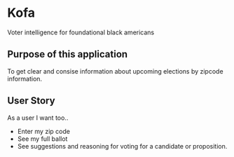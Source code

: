 # Kofa
Voter intelligence for foundational black americans

## Purpose of this application
To get clear and consise information about upcoming elections by zipcode information.

## User Story
As a user I want too..

- Enter my zip code
- See my full ballot
- See suggestions and reasoning for voting for a candidate or proposition.